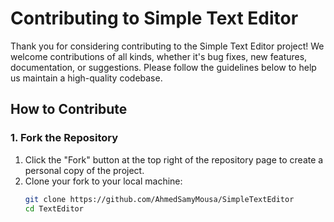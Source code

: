 # Contributing to Simple Text Editor

Thank you for considering contributing to the Simple Text Editor project! We welcome contributions of all kinds, whether it's bug fixes, new features, documentation, or suggestions. Please follow the guidelines below to help us maintain a high-quality codebase.

## How to Contribute

### 1. Fork the Repository

1. Click the "Fork" button at the top right of the repository page to create a personal copy of the project.
2. Clone your fork to your local machine:
   ```bash
   git clone https://github.com/AhmedSamyMousa/SimpleTextEditor
   cd TextEditor

